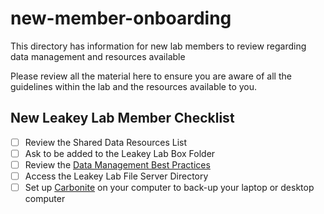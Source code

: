 # new-member-onboarding
This directory has information for new lab members to review regarding data management and resources available

Please review all the material here to ensure you are aware of all the guidelines within the lab and the resources available to you.

## New Leakey Lab Member Checklist
- [ ] Review the Shared Data Resources List
- [ ] Ask to be added to the Leakey Lab Box Folder
- [ ] Review the [Data Management Best Practices](https://github.com/lensor/new-member-onboarding/blob/main/Data%20Management%20Best%20Practices.md)
- [ ] Access the Leakey Lab File Server Directory
- [ ] Set up [Carbonite](https://help.igb.illinois.edu/Carbonite_Install) on your computer to back-up your laptop or desktop computer
